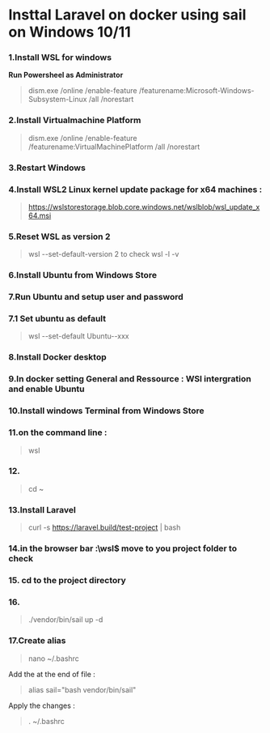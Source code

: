 # Insttal Laravel on docker using sail on Windows 10/11


### 1.Install WSL for windows
**Run Powersheel as Administrator**
> dism.exe /online /enable-feature /featurename:Microsoft-Windows-Subsystem-Linux /all /norestart

### 2.Install Virtualmachine Platform

> dism.exe /online /enable-feature /featurename:VirtualMachinePlatform /all /norestart

### 3.Restart Windows

### 4.Install WSL2 Linux kernel update package for x64 machines :
> https://wslstorestorage.blob.core.windows.net/wslblob/wsl_update_x64.msi

### 5.Reset WSL as version 2

>wsl --set-default-version 2
to check
>wsl -l -v
### 6.Install Ubuntu from Windows Store

### 7.Run Ubuntu and setup user and password 
### 7.1 Set ubuntu as default 
>wsl --set-default Ubuntu--xxx
### 8.Install Docker desktop 
### 9.In docker setting General and Ressource : WSl intergration and enable Ubuntu

### 10.Install windows Terminal from Windows Store

### 11.on the command line :
> wsl 
### 12.
>cd ~ 
### 13.Install Laravel 
>curl -s  https://laravel.build/test-project  | bash 
### 14.in the browser bar :\wsl$ move to you project folder to check 
### 15. cd to the project directory 
### 16. 
>./vendor/bin/sail up -d 
### 17.Create alias 
>nano ~/.bashrc

Add the at the end of file :
> alias sail="bash vendor/bin/sail" 
> 
Apply the changes : 
>. ~/.bashrc
